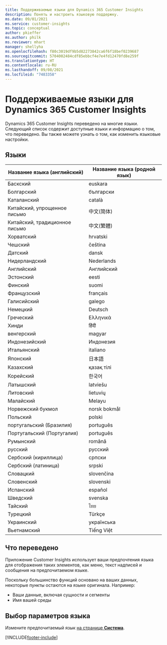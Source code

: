 ```yaml
---
title: Поддерживаемые языки для Dynamics 365 Customer Insights
description: Понять и настроить языковую поддержку.
ms.date: 09/01/2021
ms.service: customer-insights
ms.topic: conceptual
author: pkieffer
ms.author: philk
ms.reviewer: mhart
manager: shellyha
ms.openlocfilehash: f80c3019df9b5d82273842ca6f6f18bef0239687
ms.sourcegitcommit: 5704002484cdf85ebbcf4e7e4fd12470fd8e259f
ms.translationtype: HT
ms.contentlocale: ru-RU
ms.lasthandoff: 09/08/2021
ms.locfileid: "7483358"
---
```

# <a name="supported-languages-for-dynamics-365-customer-insights"></a>Поддерживаемые языки для Dynamics 365 Customer Insights

Dynamics 365 Customer Insights переведено на многие языки. Следующий список содержит доступные языки и информацию о том, что переведено. Вы также можете узнать о том, как изменить языковые настройки. 

## <a name="languages"></a>Языки

| Название языка (английский)|  Название языка (родной язык) |
| ------------- | ------------- |
| Баскский | euskara |
| Болгарский | български |
| Каталанский | català |
| Китайский, упрощенное письмо | 中文(简体) |
| Китайский, традиционное письмо | 中文(繁體) |
| Хорватский | hrvatski |
| Чешский | čeština |
| Датский | dansk |
| Нидерландский | Nederlands |
| Английский | Английский |
| Эстонский | eesti |
| Финский | suomi |
| Французский | français |
| Галисийский | galego |
| Немецкий | Deutsch |
| Греческий | Ελληνικά |
| Хинди | हिंदी |
| венгерский | magyar |
| Индонезийский | Индонезия |
| Итальянский | italiano |
| Японский | 日本語 |
| Казахский | қазақ тілі |
| Корейский | 한국어 |
| Латышский | latviešu |
| Литовский | lietuvių |
| Малайский | Melayu |
| Норвежский букмол | norsk bokmål |
| Польский | polski |
| португальский (Бразилия) | português |
| Португальский (Португалия) | português |
| Румынский | română |
| русский | русский |
| Сербский (кириллица) | српски |
| Сербский (латиница) | srpski |
| Словацкий | slovenčina |
| Словенский | slovenski |
| Испанский | español |
| Шведский | svenska |
| Тайский | ไทย |
| Турецкий | Türkçe |
| Украинский | українська |
| Вьетнамский | Tiếng Việt |

## <a name="whats-translated"></a>Что переведено

Приложение Customer Insights использует ваши предпочтения языка для отображения таких элементов, как меню, текст надписей и сообщения на предпочитаемом языке.

Поскольку большинство функций основано на ваших данных, некоторые пункты остаются на языке оригинала. Например:

- Ваши данные, включая сущности и сегменты
- Имя вашей среды

## <a name="choose-your-language-settings"></a>Выбор параметров языка  

Измените предпочитаемый язык [на странице **Система**](system.md).


[!INCLUDE[footer-include](../includes/footer-banner.md)]